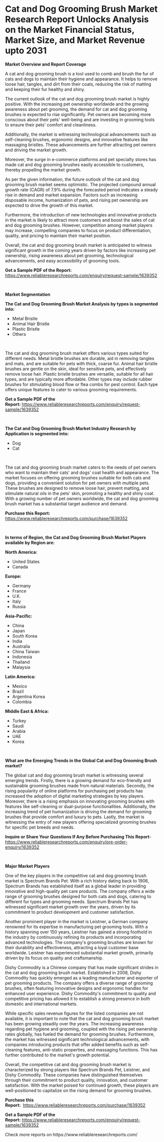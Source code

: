 <p><h1>Cat and Dog Grooming Brush Market Research Report Unlocks Analysis on the Market Financial Status, Market Size, and Market Revenue upto 2031</h1></p><p><strong>Market Overview and Report Coverage</strong></p>
<p><p>A cat and dog grooming brush is a tool used to comb and brush the fur of cats and dogs to maintain their hygiene and appearance. It helps to remove loose hair, tangles, and dirt from their coats, reducing the risk of matting and keeping their fur healthy and shiny.</p><p>The current outlook of the cat and dog grooming brush market is highly positive. With the increasing pet ownership worldwide and the growing awareness about pet grooming, the demand for cat and dog grooming brushes is expected to rise significantly. Pet owners are becoming more conscious about their pets' well-being and are investing in grooming tools to ensure their pets' comfort and cleanliness.</p><p>Additionally, the market is witnessing technological advancements such as self-cleaning brushes, ergonomic designs, and innovative features like massaging bristles. These advancements are further attracting pet owners and driving the market growth.</p><p>Moreover, the surge in e-commerce platforms and pet specialty stores has made cat and dog grooming brushes easily accessible to customers, thereby propelling the market growth.</p><p>As per the given information, the future outlook of the cat and dog grooming brush market seems optimistic. The projected compound annual growth rate (CAGR) of 7.9% during the forecasted period indicates a steady rise in demand and market expansion. Factors such as increasing disposable income, humanization of pets, and rising pet ownership are expected to drive the growth of this market.</p><p>Furthermore, the introduction of new technologies and innovative products in the market is likely to attract more customers and boost the sales of cat and dog grooming brushes. However, competition among market players may increase, compelling companies to focus on product differentiation, quality, and pricing to maintain their market position.</p><p>Overall, the cat and dog grooming brush market is anticipated to witness significant growth in the coming years driven by factors like increasing pet ownership, rising awareness about pet grooming, technological advancements, and easy accessibility of grooming tools.</p></p>
<p><strong>Get a Sample PDF of the Report:</strong> <a href="https://www.reliableresearchreports.com/enquiry/request-sample/1639352">https://www.reliableresearchreports.com/enquiry/request-sample/1639352</a></p>
<p>&nbsp;</p>
<p><strong>Market Segmentation</strong></p>
<p><strong>The Cat and Dog Grooming Brush Market Analysis by types is segmented into:</strong></p>
<p><ul><li>Metal Bristle</li><li>Animal Hair Bristle</li><li>Plastic Bristle</li><li>Others</li></ul></p>
<p>&nbsp;</p>
<p><p>The cat and dog grooming brush market offers various types suited for different needs. Metal bristle brushes are durable, aid in removing tangles and mats, and are suitable for pets with thick, coarse fur. Animal hair bristle brushes are gentle on the skin, ideal for sensitive pets, and effectively remove loose hair. Plastic bristle brushes are versatile, suitable for all hair types, and are typically more affordable. Other types may include rubber brushes for stimulating blood flow or flea combs for pest control. Each type offers unique features to cater to various grooming requirements.</p></p>
<p><strong>Get a Sample PDF of the Report:</strong>&nbsp;<a href="https://www.reliableresearchreports.com/enquiry/request-sample/1639352">https://www.reliableresearchreports.com/enquiry/request-sample/1639352</a></p>
<p>&nbsp;</p>
<p><strong>The Cat and Dog Grooming Brush Market Industry Research by Application is segmented into:</strong></p>
<p><ul><li>Dog</li><li>Cat</li></ul></p>
<p>&nbsp;</p>
<p><p>The cat and dog grooming brush market caters to the needs of pet owners who want to maintain their cats' and dogs' coat health and appearance. The market focuses on offering grooming brushes suitable for both cats and dogs, providing a convenient solution for pet owners with multiple pets. These brushes are designed to remove loose hair, prevent matting, and stimulate natural oils in the pets' skin, promoting a healthy and shiny coat. With a growing number of pet owners worldwide, the cat and dog grooming brush market has a substantial target audience and demand.</p></p>
<p><strong>Purchase this Report:</strong>&nbsp; <a href="https://www.reliableresearchreports.com/purchase/1639352">https://www.reliableresearchreports.com/purchase/1639352</a></p>
<p>&nbsp;</p>
<p><strong>In terms of Region, the Cat and Dog Grooming Brush Market Players available by Region are:</strong></p>
<p>
    <p> <strong> North America: </strong>
        <ul>
            <li>United States</li>
            <li>Canada</li>
        </ul>
        </p> 
    <p> <strong> Europe: </strong>
        <ul>
            <li>Germany</li>
            <li>France</li>
            <li>U.K.</li>
            <li>Italy</li>
            <li>Russia</li>
        </ul>
        </p> 
    <p> <strong> Asia-Pacific: </strong>
        <ul>
            <li>China</li>
            <li>Japan</li>
            <li>South Korea</li>
            <li>India</li>
            <li>Australia</li>
            <li>China Taiwan</li>
            <li>Indonesia</li>
            <li>Thailand</li>
            <li>Malaysia</li>
        </ul>
        </p> 
    <p> <strong> Latin America: </strong>
        <ul>
            <li>Mexico</li>
            <li>Brazil</li>
            <li>Argentina Korea</li>
            <li>Colombia</li>
        </ul>
        </p> 
    <p> <strong> Middle East & Africa: </strong>
        <ul>
            <li>Turkey</li>
            <li>Saudi</li>
            <li>Arabia</li>
            <li>UAE</li>
            <li>Korea</li>
        </ul>
    </p>
    </p>
<p>&nbsp;</p>
<p><strong>What are the Emerging Trends in the Global Cat and Dog Grooming Brush market?</strong></p>
<p><p>The global cat and dog grooming brush market is witnessing several emerging trends. Firstly, there is a growing demand for eco-friendly and sustainable grooming brushes made from natural materials. Secondly, the rising popularity of online platforms for purchasing pet products has increased the adoption of digital marketing strategies by key players. Moreover, there is a rising emphasis on innovating grooming brushes with features like self-cleaning or dual-purpose functionalities. Additionally, the increasing trend of pet humanization is driving the demand for grooming brushes that provide comfort and luxury to pets. Lastly, the market is witnessing the entry of new players offering specialized grooming brushes for specific pet breeds and needs.</p></p>
<p><strong>Inquire or Share Your Questions If Any Before Purchasing This Report</strong>- <a href="https://www.reliableresearchreports.com/enquiry/pre-order-enquiry/1639352">https://www.reliableresearchreports.com/enquiry/pre-order-enquiry/1639352</a></p>
<p>&nbsp;</p>
<p><strong>Major Market Players</strong></p>
<p><p>One of the key players in the competitive cat and dog grooming brush market is Spectrum Brands Pet. With a rich history dating back to 1906, Spectrum Brands has established itself as a global leader in providing innovative and high-quality pet care products. The company offers a wide range of grooming brushes designed for both cats and dogs, catering to different fur types and grooming needs. Spectrum Brands Pet has witnessed significant market growth over the years, driven by its commitment to product development and customer satisfaction.</p><p>Another prominent player in the market is Leistner, a German company renowned for its expertise in manufacturing pet grooming tools. With a history spanning over 150 years, Leistner has gained a strong foothold in the industry by continuously refining its products and incorporating advanced technologies. The company's grooming brushes are known for their durability and effectiveness, attracting a loyal customer base worldwide. Leistner has experienced substantial market growth, primarily driven by its focus on quality and craftsmanship.</p><p>Dishy Commodity is a Chinese company that has made significant strides in the cat and dog grooming brush market. Established in 2008, Dishy Commodity has quickly emerged as a leading manufacturer and exporter of pet grooming products. The company offers a diverse range of grooming brushes, often featuring innovative designs and ergonomic handles for enhanced user experience. Dishy Commodity's commitment to quality and competitive pricing has allowed it to establish a strong presence in both domestic and international markets.</p><p>While specific sales revenue figures for the listed companies are not available, it is important to note that the cat and dog grooming brush market has been growing steadily over the years. The increasing awareness regarding pet hygiene and grooming, coupled with the rising pet ownership rates globally, has fueled the demand for grooming brushes. Furthermore, the market has witnessed significant technological advancements, with companies introducing products that offer added benefits such as self-cleaning features, anti-static properties, and massaging functions. This has further contributed to the market's growth potential.</p><p>Overall, the competitive cat and dog grooming brush market is characterized by strong players like Spectrum Brands Pet, Leistner, and Dishy Commodity. These companies have distinguished themselves through their commitment to product quality, innovation, and customer satisfaction. With the market poised for continued growth, these players are well-positioned to capitalize on the rising demand for grooming brushes.</p></p>
<p><strong>Purchase this Report:</strong>&nbsp;&nbsp;<a href="https://www.reliableresearchreports.com/purchase/1639352">https://www.reliableresearchreports.com/purchase/1639352</a></p>
<p></p>
<p><strong>Get a Sample PDF of the Report:</strong>&nbsp;<a href="https://www.reliableresearchreports.com/enquiry/request-sample/1639352">https://www.reliableresearchreports.com/enquiry/request-sample/1639352</a></p>
<p>Check more reports on https://www.reliableresearchreports.com/</p>
